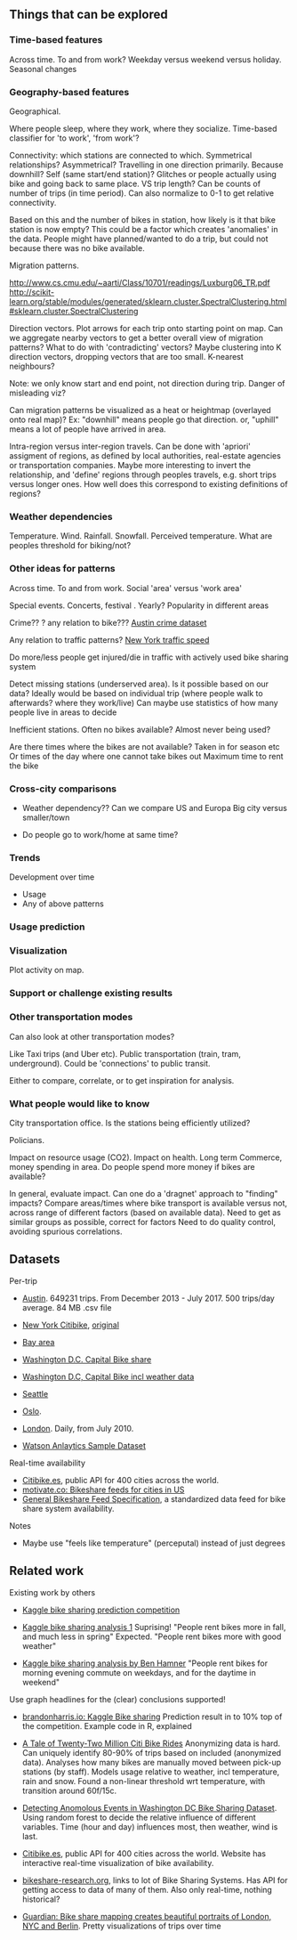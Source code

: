 
## Things that can be explored

### Time-based features

Across time.
To and from work?
Weekday versus weekend versus holiday.
Seasonal changes

### Geography-based features

Geographical.

Where people sleep, where they work, where they socialize.
Time-based classifier for 'to work', 'from work'?

Connectivity: which stations are connected to which.
Symmetrical relationships?
Asymmetrical? Travelling in one direction primarily. Because downhill?
Self (same start/end station)? Glitches or people actually using bike and going back to same place. VS trip length?
Can be counts of number of trips (in time period). Can also normalize to 0-1 to get relative connectivity.

Based on this and the number of bikes in station, how likely is it that bike station is now empty?
This could be a factor which creates 'anomalies' in the data.
People might have planned/wanted to do a trip, but could not because there was no bike available.

Migration patterns.

http://www.cs.cmu.edu/~aarti/Class/10701/readings/Luxburg06_TR.pdf
http://scikit-learn.org/stable/modules/generated/sklearn.cluster.SpectralClustering.html#sklearn.cluster.SpectralClustering

Direction vectors. Plot arrows for each trip onto starting point on map.
Can we aggregate nearby vectors to get a better overall view of migration patterns?
What to do with 'contradicting' vectors? Maybe clustering into K direction vectors, dropping vectors that are too small.
K-nearest neighbours?


Note: we only know start and end point, not direction during trip. Danger of misleading viz?

Can migration patterns be visualized as a heat or heightmap (overlayed onto real map)?
Ex: "downhill" means people go that direction.
or, "uphill" means a lot of people have arrived in area.

Intra-region versus inter-region travels.
Can be done with 'apriori' assigment of regions, as defined by local authorities, real-estate agencies or transportation companies.
Maybe more interesting to invert the relationship, and 'define' regions through peoples travels, e.g.
short trips versus longer ones. 
How well does this correspond to existing definitions of regions?

### Weather dependencies

Temperature. Wind. Rainfall. Snowfall.
Perceived temperature.
What are peoples threshold for biking/not?

### Other ideas for patterns

Across time. To and from work.
Social 'area' versus 'work area'

Special events. Concerts, festival . Yearly?
Popularity in different areas

Crime?? ? any relation to bike???
[Austin crime dataset](https://www.kaggle.com/jboysen/austin-crime)

Any relation to traffic patterns?
[New York traffic speed](https://www.kaggle.com/crailtap/nyc-real-time-traffic-speed-data-feed)

Do more/less people get injured/die in traffic with actively used bike sharing system

Detect missing stations (underserved area). Is it possible based on our data? 
Ideally would be based on individual trip (where people walk to afterwards? where they work/live)
Can maybe use statistics of how many people live in areas to decide

Inefficient stations. Often no bikes available?
Almost never being used?

Are there times where the bikes are not available?
Taken in for season etc
Or times of the day where one cannot take bikes out
Maximum time to rent the bike

### Cross-city comparisons

* Weather dependency??
Can we compare US and Europa
Big city versus smaller/town

* Do people go to work/home at same time?

### Trends
Development over time

* Usage
* Any of above patterns

### Usage prediction

### Visualization

Plot activity on map.

### Support or challenge existing results

### Other transportation modes

Can also look at other transportation modes?

Like Taxi trips (and Uber etc).
Public transportation (train, tram, underground).
Could be 'connections' to public transit.

Either to compare, correlate, or to get inspiration for analysis.


### What people would like to know

City transportation office.
Is the stations being efficiently utilized?

Policians.

Impact on resource usage (CO2).
Impact on health. Long term
Commerce, money spending in area. Do people spend more money if bikes are available? 

In general, evaluate impact.
Can one do a 'dragnet' approach to "finding" impacts?
Compare areas/times where bike transport is available versus not,
across range of different factors (based on available data).
Need to get as similar groups as possible, correct for factors
Need to do quality control, avoiding spurious correlations.

## Datasets

Per-trip

* [Austin](https://www.kaggle.com/jboysen/austin-bike). 649231 trips. From December 2013 - July 2017. 500 trips/day average. 84 MB .csv file
* [New York Citibike](https://cloud.google.com/bigquery/public-data/nyc-citi-bike), [original](https://www.citibikenyc.com/system-data)
* [Bay area](https://cloud.google.com/bigquery/public-data/bay-bike-share)
* [Washington D.C. Capital Bike share](https://www.capitalbikeshare.com/system-data)
* [Washington D.C, Capital Bike incl weather data](https://archive.ics.uci.edu/ml/datasets/bike+sharing+dataset)
* [Seattle](https://www.kaggle.com/pronto/cycle-share-dataset)
* [Oslo](https://developer.oslobysykkel.no/data).

* [London](https://data.london.gov.uk/dataset/number-bicycle-hires). Daily, from July 2010.
* [Watson Anlaytics Sample Dataset](https://www.ibm.com/communities/analytics/watson-analytics-blog/operations-dem-planning_-bikeshare/)

Real-time availability

* [Citibike.es](https://citybik.es/), public API for 400 cities across the world.
* [motivate.co: Bikeshare feeds for cities in US](https://www.motivateco.com/use-our-data/)
* [General Bikeshare Feed Specification](https://github.com/NABSA/gbfs), a standardized data feed for bike share system availability.

Notes

* Maybe use "feels like temperature" (perceputal) instead of just degrees

## Related work
Existing work by others

* [Kaggle bike sharing prediction competition](https://www.kaggle.com/c/bike-sharing-demand)

* [Kaggle bike sharing analysis 1](https://www.kaggle.com/h19881812/data-vizualization/comments/code)
Suprising! "People rent bikes more in fall, and much less in spring"
Expected. "People rent bikes more with good weather"

* [Kaggle bike sharing analysis by Ben Hamner](https://www.kaggle.com/benhamner/bike-rentals-by-time/comments/code)
"People rent bikes for morning evening commute on weekdays,
and for the daytime in weekend"

Use graph headlines for the (clear) conclusions supported!

* [brandonharris.io: Kaggle Bike sharing](http://brandonharris.io/kaggle-bike-sharing)
Prediction result in to 10% top of the competition. Example code in R, explained

* [A Tale of Twenty-Two Million Citi Bike Rides](http://toddwschneider.com/posts/a-tale-of-twenty-two-million-citi-bikes-analyzing-the-nyc-bike-share-system/)
Anonymizing data is hard. Can uniquely identify 80-90% of trips based on included (anonymized data).
Analyses how many bikes are manually moved between pick-up stations (by staff).
Models usage relative to weather, incl temperature, rain and snow. Found a non-linear threshold wrt temperature, with transition around 60f/15c.

* [Detecting Anomolous Events in Washington DC Bike Sharing Dataset](http://blog.nycdatascience.com/student-works/detecting-anomolous-events-in-washington-dc-bike-sharing-dataset/).
Using random forest to decide the relative influence of different variables. Time (hour and day) influences most, then weather, wind is last.

* [Citibike.es](https://citybik.es/), public API for 400 cities across the world.
Website has interactive real-time visualization of bike availability.

* [bikeshare-research.org](https://bikeshare-research.org/), links to lot of Bike Sharing Systems.
Has API for getting access to data of many of them. Also only real-time, nothing historical?

* [Guardian: Bike share mapping creates beautiful portraits of London, NYC and Berlin](https://www.theguardian.com/cities/2016/aug/09/bike-share-mapping-gps-data-interactive-london-nyc-berlin-cf-city-flows). Pretty visualizations of trips over time

